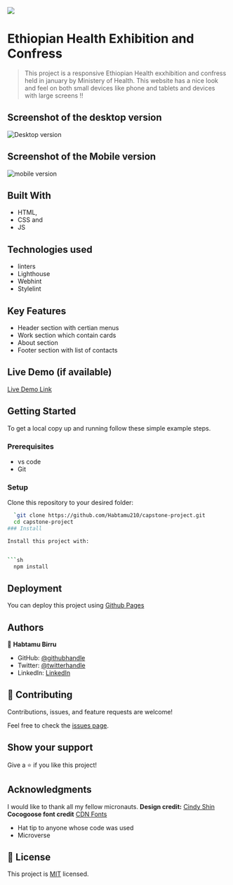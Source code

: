 ![](https://img.shields.io/badge/Microverse-blueviolet)

# Ethiopian Health Exhibition and Confress

> This project is a responsive Ethiopian Health exxhibition and confress held in january by Ministery of Health. This website has a nice look and feel on both small devices like phone and tablets and devices with large screens !!

## Screenshot of the desktop version

![Desktop version](https://user-images.githubusercontent.com/36001215/205425360-59637730-0d10-456e-9bf7-24f64395fb88.PNG)

## Screenshot of the Mobile version

![mobile version](https://user-images.githubusercontent.com/36001215/205425384-da1cce52-388d-417d-84d5-2e645626e722.PNG)




## Built With

- HTML, 
- CSS and 
- JS

## Technologies used
- linters
- Lighthouse
- Webhint
- Stylelint

## Key Features

- Header section with certian menus
- Work section which contain cards
- About  section 
- Footer section with list of contacts



## Live Demo (if available)
[Live Demo Link](https://habtamu210.github.io/Capstone-project/)

## Getting Started

To get a local copy up and running follow these simple example steps.

### Prerequisites
 - vs code
 - Git

### Setup
Clone this repository to your desired folder:



```sh
  `git clone https://github.com/Habtamu210/capstone-project.git
  cd capstone-project
### Install

Install this project with:


```sh
  npm install
```


## Deployment

You can deploy this project using [Github Pages](https://docs.github.com/en/pages/getting-started-with-github-pages/creating-a-github-pages-site)


## Authors

👤 **Habtamu Birru**

- GitHub: [@githubhandle](https://github.com/Habtamu2010)
- Twitter: [@twitterhandle](https://twitter.com/beleyaha)
- LinkedIn: [LinkedIn](https://linkedin.com/in/habtamu-birru-4187ab20)

## 🤝 Contributing

Contributions, issues, and feature requests are welcome!

Feel free to check the [issues page](https://github.com/Habtamu210/portfoliopage/issues).

## Show your support

Give a ⭐️ if you like this project!

## Acknowledgments

 I would like to thank all my fellow micronauts.
**Design credit:**  [Cindy Shin](https://www.behance.net/adagio07)
**Cocogoose font credit** [CDN Fonts](https://www.cdnfonts.com/cocogoose.font)
- Hat tip to anyone whose code was used
- Microverse 

## 📝 License

This project is [MIT](./MIT) licensed.
